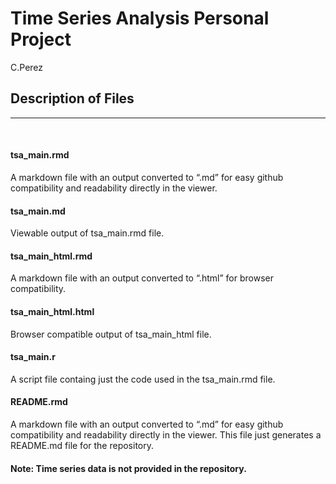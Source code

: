Time Series Analysis Personal Project
================
C.Perez

## Description of Files

-----

  

#### tsa\_main.rmd

A markdown file with an output converted to “.md” for easy github
compatibility and readability directly in the viewer.

#### tsa\_main.md

Viewable output of tsa\_main.rmd file.

#### tsa\_main\_html.rmd

A markdown file with an output converted to “.html” for browser
compatibility.

#### tsa\_main\_html.html

Browser compatible output of tsa\_main\_html file.

#### tsa\_main.r

A script file containg just the code used in the tsa\_main.rmd file.

#### README.rmd

A markdown file with an output converted to “.md” for easy github
compatibility and readability directly in the viewer. This file just
generates a README.md file for the repository.

#### Note: Time series data is not provided in the repository.
